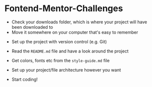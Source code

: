# Fontend-Mentor-Challenges
<div class="Markdown__StyledWrapper-sc-1hysayr-0 ddzgcb"><ul><li>Check your downloads folder, which is where your project will have been downloaded to</li><li>Move it somewhere on your computer that's easy to remember</li><li><p>Set up the project with version control (e.g. Git)</p></li><li><p>Read the <code>README.md</code> file and have a look around the project</p></li><li><p>Get colors, fonts etc from the <code>style-guide.md</code> file</p></li><li><p>Set up your project/file architecture however you want</p></li><li><p>Start coding!</p></li></ul></div>
